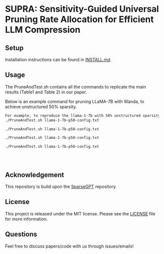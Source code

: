 # SUPRA: Sensitivity-Guided Universal Pruning Rate Allocation for Efficient LLM Compression

## Setup

Installation instructions can be found in [INSTALL.md](INSTALL.md).

## Usage

The PruneAndTest.sh contains all the commands to replicate the main results (Table1 and Table 2) in our paper.

Below is an example command for pruning LLaMA-7B with Wanda, to achieve unstructured 50% sparsity.

```sh
For example, to reproduce the llama-1-7b with 50% unstructured sparsity with wanda, run:
./PruneAndTest.sh llama-1-7b-p50-config.txt

./PruneAndTest.sh llama-1-7b-p50-config.txt

./PruneAndTest.sh llama-1-7b-p50-config.txt

./PruneAndTest.sh llama-1-7b-p50-config.txt
```

```

```

```

```

```

```


## Acknowledgement

This repository is build upon the [SparseGPT](https://github.com/IST-DASLab/sparsegpt) repository.

## License

This project is released under the MIT license. Please see the [LICENSE](LICENSE) file for more information.

## Questions

Feel free to discuss papers/code with us through issues/emails!
